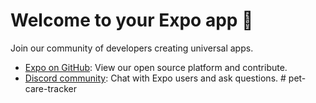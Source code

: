 # Welcome to your Expo app 👋



Join our community of developers creating universal apps.

- [Expo on GitHub](https://github.com/expo/expo): View our open source platform and contribute.
- [Discord community](https://chat.expo.dev): Chat with Expo users and ask questions.
#   p e t - c a r e - t r a c k e r 
 
 
